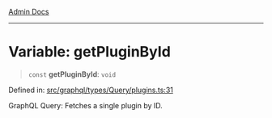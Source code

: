 [Admin Docs](/)

***

# Variable: getPluginById

> `const` **getPluginById**: `void`

Defined in: [src/graphql/types/Query/plugins.ts:31](https://github.com/Sourya07/talawa-api/blob/aac5f782223414da32542752c1be099f0b872196/src/graphql/types/Query/plugins.ts#L31)

GraphQL Query: Fetches a single plugin by ID.
